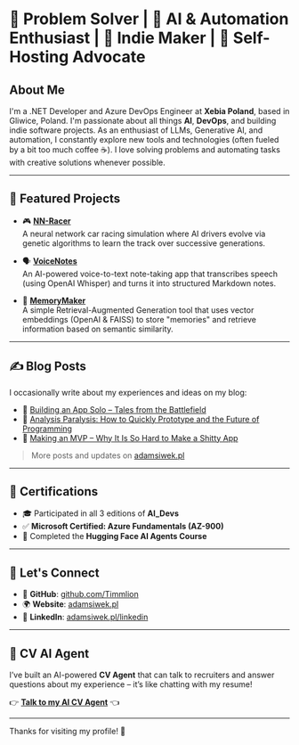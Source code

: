 # 🧩 Problem Solver | 🚀 AI & Automation Enthusiast | 🎨 Indie Maker | 🔧 Self-Hosting Advocate

## About Me

I'm a .NET Developer and Azure DevOps Engineer at **Xebia Poland**, based in Gliwice, Poland. I'm passionate about all things **AI**, **DevOps**, and building indie software projects. As an enthusiast of LLMs, Generative AI, and automation, I constantly explore new tools and technologies (often fueled by a bit too much coffee ☕). I love solving problems and automating tasks with creative solutions whenever possible.

---

## 🚀 Featured Projects

- 🎮 **[NN-Racer](https://adamsiwek.pl/nn-racer-neural-network-and-genetic-algorithm-project/)**  
  A neural network car racing simulation where AI drivers evolve via genetic algorithms to learn the track over successive generations.

- 🗣️ **[VoiceNotes](https://github.com/Timmlion/VoiceNotes)**  
  An AI-powered voice-to-text note-taking app that transcribes speech (using OpenAI Whisper) and turns it into structured Markdown notes.

- 🧠 **[MemoryMaker](https://github.com/Timmlion/MemoryMaker)**  
  A simple Retrieval-Augmented Generation tool that uses vector embeddings (OpenAI & FAISS) to store "memories" and retrieve information based on semantic similarity.

---

## ✍️ Blog Posts

I occasionally write about my experiences and ideas on my blog:

- 📌 [Building an App Solo – Tales from the Battlefield](https://adamsiwek.pl/building-an-app-solo-tales-from-the-battlefield/)
- 📌 [Analysis Paralysis: How to Quickly Prototype and the Future of Programming](https://adamsiwek.pl/analysis-paralysis-how-to-quickly-prototype-and-the-future-of-programming/)
- 📌 [Making an MVP – Why It Is So Hard to Make a Shitty App](https://adamsiwek.pl/making-an-mvp-why-it-is-so-hard-to-make-a-shitty-app/)

> More posts and updates on [adamsiwek.pl](https://adamsiwek.pl)

---

## 🧾 Certifications

- 🎓 Participated in all 3 editions of **AI_Devs**
- ✅ **Microsoft Certified: Azure Fundamentals (AZ-900)**
- 🤖 Completed the **Hugging Face AI Agents Course**

---

## 🤝 Let's Connect

- 🐙 **GitHub**: [github.com/Timmlion](https://github.com/Timmlion)
- 🌍 **Website**: [adamsiwek.pl](https://adamsiwek.pl)
- 💼 **LinkedIn**: [adamsiwek.pl/linkedin](https://adamsiwek.pl/linkedin)

---

## 🤖 CV AI Agent

I’ve built an AI-powered **CV Agent** that can talk to recruiters and answer questions about my experience – it’s like chatting with my resume!

👉 **[Talk to my AI CV Agent](https://aurora.ataga.ovh/webhook/cv-agent)** 👈

---

Thanks for visiting my profile! 🚀
